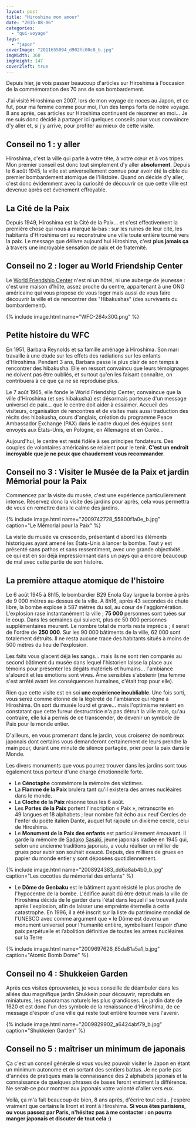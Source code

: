 ```yaml
---
layout: post
title: "Hiroshima mon amour"
date: "2015-08-06"
categories: 
  - "qui-voyage"
tags: 
  - "japon"
coverImage: "2011655094_d902fc00c8_b.jpg"
imgWidth: 360
imgHeight: 147
cover2left: true
---
```


Depuis hier, je vois passer beaucoup d'articles sur Hiroshima à l'occasion de la commémoration des 70 ans de son bombardement.

J'ai visité Hiroshima en 2007, lors de mon voyage de noces au Japon, et ce fut, pour ma femme comme pour moi, l'un des temps forts de notre voyage. 8 ans après, ces articles sur Hiroshima continuent de résonner en moi... Je me suis donc décidé à partager ici quelques conseils pour vous convaincre d'y aller et, si j'y arrive, pour profiter au mieux de cette visite.

## Conseil no 1 : y aller

Hiroshima, c'est la ville qui parle à votre tête, à votre cœur et à vos tripes. Mon premier conseil est donc tout simplement d'y aller **absolument**. Depuis le 6 août 1945, la ville est universellement connue pour avoir été la cible du premier bombardement atomique de l'Histoire. Quand on décide d'y aller, c'est donc évidemment avec la curiosité de découvrir ce que cette ville est devenue après cet événement effroyable.

## La Cité de la Paix

Depuis 1949, Hiroshima est la Cité de la Paix... et c'est effectivement la première chose qui nous a marqué là-bas : sur les ruines de leur cité, les habitants d'Hiroshima ont su reconstruire une ville toute entière tourné vers la paix. Le message que délivre aujourd'hui Hiroshima, c'est **plus jamais ça** à travers une incroyable sensation de paix et de fraternité.

## Conseil no 2 : loger au World Friendship Center

Le [World Friendship Center](https://www.wfchiroshima.org/english/) n'est ni un hôtel, ni une auberge de jeunesse : c'est une maison d'hôte, assez proche du centre, appartenant à une ONG américaine qui vous propose de vous loger mais aussi de vous faire découvrir la ville et de rencontrer des "Hibakushas" (des survivants du bombardement).

{% include image.html name="WFC-264x300.png" %}

## Petite histoire du WFC

En 1951, Barbara Reynolds et sa famille aménage à Hiroshima. Son mari travaille à une étude sur les effets des radiations sur les enfants d'Hiroshima. Pendant 3 ans, Barbara passe le plus clair de son temps à rencontrer des hibakusha. Elle en ressort convaincu que leurs témoignages ne doivent pas être oubliés, et surtout qu'en les faisant connaître, on contribuera à ce que ça ne se reproduise plus.

Le 7 août 1965, elle fonde le World Friendship Center, convaincue que la ville d'Hiroshima (et ses hibakusha) est désormais porteuse d'un message universel de paix... que le centre doit aider à essaimer. Accueil des visiteurs, organisation de rencontres et de visites mais aussi traduction des récits des hibakusha, cours d'anglais, création du programme Peace Ambassador Exchange (PAX) dans le cadre duquel des équipes sont envoyés aux États-Unis, en Pologne, en Allemagne et en Corée...

Aujourd'hui, le centre est resté fidèle à ses principes fondateurs. Des couples de volontaires américains se relaient pour le tenir. **C'est un endroit incroyable que je ne peux que chaudement vous recommander**.

## Conseil no 3 : Visiter le Musée de la Paix et jardin Mémorial pour la Paix

Commencez par la visite du musée, c'est une expérience particulièrement intense. Réservez donc la visite des jardins pour après, cela vous permettra de vous en remettre dans le calme des jardins.

{% include image.html name="2009742728_55800f1a0e_b.jpg" caption="Le Mémorial pour la Paix" %}

La visite du musée va crescendo, présentant d'abord les éléments historiques ayant amené les États-Unis à lancer la bombe. Tout y est présenté sans pathos et sans ressentiment, avec une grande objectivité... ce qui est en soi déjà impressionnant dans un pays qui a encore beaucoup de mal avec cette partie de son histoire.

## La première attaque atomique de l'histoire

Le 6 août 1945 à 8h15, le bombardier B29 Enola Gay largue la bombe à près de 9 000 mètres au-dessus de la ville. À 8h16, après 43 secondes de chute libre, la bombe explose à 587 mètres du sol, au cœur de l'agglomération. L'explosion rase instantanément la ville ; **75 000** personnes sont tuées sur le coup. Dans les semaines qui suivent, plus de 50 000 personnes supplémentaires meurent. Le nombre total de morts reste imprécis ; il serait de l'ordre de **250 000**. Sur les 90 000 bâtiments de la ville, 62 000 sont totalement détruits. Il ne resta aucune trace des habitants situés à moins de 500 mètres du lieu de l'explosion.

Les faits vous glacent déjà les sangs... mais ils ne sont rien comparés au second bâtiment du musée dans lequel l'historien laisse la place aux témoins pour présenter les dégâts matériels et humains... l'ambiance s'alourdit et les émotions sont vives. Âme sensibles s'abstenir (ma femme s'est arrêté avant les conséquences humaines, c'était trop pour elle).

Rien que cette visite est en soi **une expérience inoubliable**. Une fois sorti, vous serez comme étonné de la légèreté de l'ambiance qui règne à Hiroshima. On sort du musée lourd et grave... mais l'optimisme revient en constatant que cette fureur destructrice n'a pas détruit la ville mais, qu'au contraire, elle lui a permis de ce transcender, de devenir un symbole de Paix pour le monde entier.

D'ailleurs, en vous promenant dans le jardin, vous croiserez de nombreux japonais dont certains vous demanderont certainement de leurs prendre la main pour, durant une minute de silence partagée, prier pour la paix dans le Monde.

Les divers monuments que vous pourrez trouver dans les jardins sont tous également tous porteur d'une charge émotionnelle forte.

- Le **Cénotaphe** commémore la mémoire des victimes.
- La **Flamme de la Paix** brulera tant qu'il existera des armes nucléaires dans le monde.
- La **Cloche de la Paix** résonne tous les 6 août.
- Les **Portes de la Paix** portent l'inscription « Paix », retranscrite en 49 langues et 18 alphabets ; leur nombre fait écho aux neuf Cercles de l'enfer du poète italien Dante, auquel fut rajouté un dixième cercle, celui de Hiroshima.
- Le **Monument de la Paix des enfants** est particulièrement émouvant. Il garde la mémoire de [Sadako Sasaki](https://fr.wikipedia.org/wiki/Sadako_Sasaki "Sadako Sasaki (nouvelle fenêtre)"), jeune japonais iradiée en 1945 qui, selon une ancienne traditions japonais, a voulu réaliser un millier de grues pour avoir son souhait exaucé. Depuis, des milliers de grues en papier du monde entier y sont déposées quotidiennement.

{% include image.html name="2008924383_dd6a8ab4b0_b.jpg" caption="Les cocottes du mémorial des enfants" %}

- Le **Dôme de Genbaku** est le bâtiment ayant résisté le plus proche de l'hypocentre de la bombe. L'édifice aurait dû être détruit mais la ville de Hiroshima décida de le garder dans l'état dans lequel il se trouvait juste après l'explosion, afin de laisser une empreinte éternelle à cette catastrophe. En 1996, il a été inscrit sur la liste du patrimoine mondial de l'UNESCO avec comme argument que « le Dôme est devenu un monument universel pour l’humanité entière, symbolisant l’espoir d’une paix perpétuelle et l’abolition définitive de toutes les armes nucléaires sur la Terre

{% include image.html name="2009697626_85da81a5a1_b.jpg" caption="Atomic Bomb Dome" %}

## Conseil no 4 : Shukkeien Garden

Après ces visites éprouvantes, je vous conseille de déambuler dans les allées duu magnifique jardin Shukkein pour découvrir, reproduits en miniatures, les panoramas naturels les plus grandioses. Le jardin date de 1620 et est donc l'un des symbole de la renaissance d'Hiroshima, de ce message d'espoir d'une ville qui reste tout entière tournée vers l'avenir.

{% include image.html name="2009829902_a6424abf79_b.jpg" caption="Shukkeien Garden" %}


## Conseil no 5 : maîtriser un minimum de japonais

Ça c'est un conseil générale si vous voulez pouvoir visiter le Japon en étant un minimum autonome et en sortant des sentiers battus. Je ne parle pas d'années de pratiques mais la connaissance des 2 alphabets japonais et la connaissance de quelques phrases de bases feront vraiment la différence. Ne serait-ce pour montrer aux japonais votre volonté d'aller vers eux.

Voilà, ça m'a fait beaucoup de bien, 8 ans après, d'écrire tout cela.. j'espère vraiment que certains le liront et iront à Hiroshima. **Si vous êtes parisiens, ou vous passez par Paris, n'hésitez pas à me contacter : on pourra manger japonais et discuter de tout cela :)**

